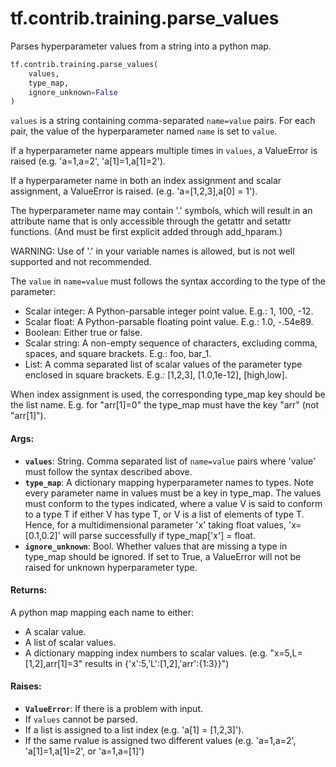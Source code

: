 <div itemscope itemtype="http://developers.google.com/ReferenceObject">
<meta itemprop="name" content="tf.contrib.training.parse_values" />
<meta itemprop="path" content="Stable" />
</div>

# tf.contrib.training.parse_values

Parses hyperparameter values from a string into a python map.

``` python
tf.contrib.training.parse_values(
    values,
    type_map,
    ignore_unknown=False
)
```

<!-- Placeholder for "Used in" -->

`values` is a string containing comma-separated `name=value` pairs.
For each pair, the value of the hyperparameter named `name` is set to
`value`.

If a hyperparameter name appears multiple times in `values`, a ValueError
is raised (e.g. 'a=1,a=2', 'a[1]=1,a[1]=2').

If a hyperparameter name in both an index assignment and scalar assignment,
a ValueError is raised.  (e.g. 'a=[1,2,3],a[0] = 1').

The hyperparameter name may contain '.' symbols, which will result in an
attribute name that is only accessible through the getattr and setattr
functions.  (And must be first explicit added through add_hparam.)

WARNING: Use of '.' in your variable names is allowed, but is not well
supported and not recommended.

The `value` in `name=value` must follows the syntax according to the
type of the parameter:

*  Scalar integer: A Python-parsable integer point value.  E.g.: 1,
   100, -12.
*  Scalar float: A Python-parsable floating point value.  E.g.: 1.0,
   -.54e89.
*  Boolean: Either true or false.
*  Scalar string: A non-empty sequence of characters, excluding comma,
   spaces, and square brackets.  E.g.: foo, bar_1.
*  List: A comma separated list of scalar values of the parameter type
   enclosed in square brackets.  E.g.: [1,2,3], [1.0,1e-12], [high,low].

When index assignment is used, the corresponding type_map key should be the
list name.  E.g. for "arr[1]=0" the type_map must have the key "arr" (not
"arr[1]").

#### Args:


* <b>`values`</b>: String.  Comma separated list of `name=value` pairs where
  'value' must follow the syntax described above.
* <b>`type_map`</b>: A dictionary mapping hyperparameter names to types.  Note every
  parameter name in values must be a key in type_map.  The values must
  conform to the types indicated, where a value V is said to conform to a
  type T if either V has type T, or V is a list of elements of type T.
  Hence, for a multidimensional parameter 'x' taking float values,
  'x=[0.1,0.2]' will parse successfully if type_map['x'] = float.
* <b>`ignore_unknown`</b>: Bool. Whether values that are missing a type in type_map
  should be ignored. If set to True, a ValueError will not be raised for
  unknown hyperparameter type.


#### Returns:

A python map mapping each name to either:
* A scalar value.
* A list of scalar values.
* A dictionary mapping index numbers to scalar values.
(e.g. "x=5,L=[1,2],arr[1]=3" results in {'x':5,'L':[1,2],'arr':{1:3}}")



#### Raises:


* <b>`ValueError`</b>: If there is a problem with input.
* If `values` cannot be parsed.
* If a list is assigned to a list index (e.g. 'a[1] = [1,2,3]').
* If the same rvalue is assigned two different values (e.g. 'a=1,a=2',
  'a[1]=1,a[1]=2', or 'a=1,a=[1]')